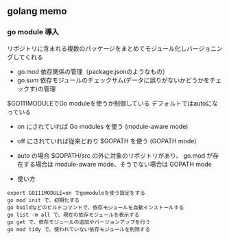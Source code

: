 ## golang memo

### go module 導入
リポジトリに含まれる複数のパッケージをまとめてモジュール化しバージョニングしてくれる
- go.mod
  依存関係の管理（package.jsonのようなもの）
- go.sum
  依存モジュールのチェックサム(データに誤りがないかどうかをチェックす)の管理
  
$GO111MODULEでGo moduleを使うか制御している
デフォルトではautoになっている

- on にされていれば Go modules を使う (module-aware mode)
- off にされていれば従来どおり $GOPATH を使う (GOPATH mode)
- auto の場合 $GOPATH/src の外に対象のリポジトリがあり、 go.mod が存在する場合は module-aware mode、そうでない場合は GOPATH mode

- 使い方
```
export GO111MODULE=on でgomoduleを使う設定をする
go mod init で、初期化する
go buildなどのビルドコマンドで、依存モジュールを自動インストールする
go list -m all で、現在の依存モジュールを表示する
go get で、依存モジュールの追加やバージョンアップを行う
go mod tidy で、使われていない依存モジュールを削除する
```




